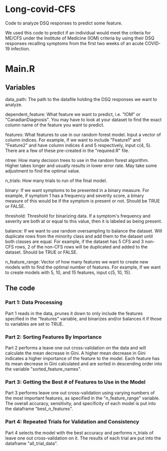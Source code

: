 # Long-covid-CFS
Code to analyze DSQ responses to predict some feature.

We used this code to predict if an individual would meet the criteria for ME/CFS under the Institute of Medicine (IOM) criteria by using their DSQ responses recalling symptoms from the first two weeks of an acute COVID-19 infection.

# Main.R

## Variables

data_path: The path to the datafile holding the DSQ responses we want to analyze.

dependent_feature: What feature we want to predict, i.e. "IOM" or "CanadianDiagnosis". You may have to look at your dataset to find the exact column name of the feature you want to predict.

features: What features to use in our random forest model. Input a vector of column indices. For example, if we want to include "Feature1" and "Feature2" and have column indices 4 and 5 respectively, input c(4, 5). There are a few of these pre-created in the "required.R" file.

ntree: How many decision trees to use in the random forest algorithm. Higher takes longer and usually results in lower error rate. May take some adjustment to find the optimal value.

n_trials: How many trials to run of the final model.

binary: If we want symptoms to be presented in a binary measure. For example, if symptom 1 has a frequency and severity score, a binary measure of this would be if the symptom is present or not. Should be TRUE or FALSE.

threshold: Threshold for binarizing data. If a symptom's frequency and severity are both at or equal to this value, then it is labeled as being present.

balance: If we want to use random oversampling to balance the dataset. Will duplicate rows from the minority class and add them to the dataset until both classes are equal. For example, if the dataset has 5 CFS and 3 non-CFS rows, 2 of the non-CFS rows will be duplicated and added to the dataset. Should be TRUE or FALSE.

n_feature_range: Vector of how many features we want to create new models with to find the optimal number of features. For example, if we want to create models with 5, 10, and 15 features, input c(5, 10, 15).

## The code

### Part 1: Data Processing

Part 1 reads in the data, prunes it down to only include the features specified in the "features" variable, and binarizes and/or balances it if those to variables are set to TRUE. 

### Part 2: Sorting Features By Importance

Part 2 performs a leave one out cross-validation on the data and will calculate the mean decrease in Gini. A higher mean decrease in Gini indicates a higher importance of the feature to the model. Each feature has its mean decrease in Gini calculated and are sorted in descending order into the variable "sorted_feature_names".

### Part 3: Getting the Best \# of Features to Use in the Model

Part 3 performs leave one out cross-validation using varying numbers of the most important features, as specified in the "n_feature_range" variable. The overall accuracy, sensitivity, and specificity of each model is put into the dataframe "best_n_features".

### Part 4: Repeated Trials for Validation and Consistency

Part 4 selects the model with the best accuracy and performs n_trials of leave one out cross-validation on it. The results of each trial are put into the dataframe "all_trial_data".
